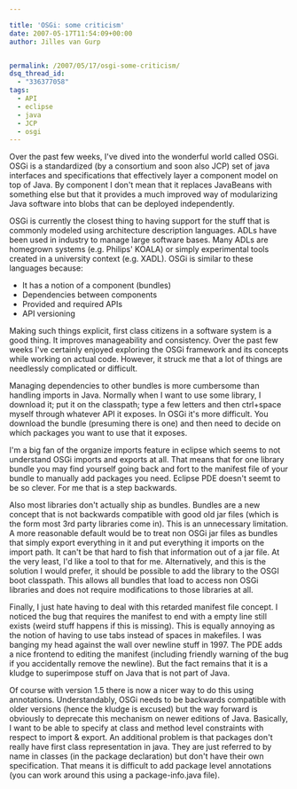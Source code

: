 ```yaml
---

title: 'OSGi: some criticism'
date: 2007-05-17T11:54:09+00:00
author: Jilles van Gurp


permalink: /2007/05/17/osgi-some-criticism/
dsq_thread_id:
  - "336377058"
tags:
  - API
  - eclipse
  - java
  - JCP
  - osgi
---
```

Over the past few weeks, I've dived into the wonderful world called OSGi. OSGi is a standardized (by a consortium and soon also JCP) set of java interfaces and specifications that effectively layer a component model on top of Java. By component I don't mean that it replaces JavaBeans with something else but that it provides a much improved way of modularizing Java software into blobs that can be deployed independently.

OSGi is currently the closest thing to having support for the stuff that is commonly modeled using architecture description languages. ADLs have been used in industry to manage large software bases. Many ADLs are homegrown systems (e.g. Philips' KOALA) or simply experimental tools created in a university context (e.g. XADL). OSGi is similar to these languages because:

- It has a notion of a component (bundles)
- Dependencies between components
- Provided and required APIs
- API versioning

Making such things explicit, first class citizens in a software system is a good thing. It improves manageability and consistency. Over the past few weeks I've certainly enjoyed exploring the OSGi framework and its concepts while working on actual code. However, it struck me that a lot of things are needlessly complicated or difficult.

Managing dependencies to other bundles is more cumbersome than handling imports in  Java. Normally when I want to use some library, I download it; put it on the classpath; type a few letters and then ctrl+space myself through whatever API it exposes. In OSGi it's more difficult. You download the bundle (presuming there is one) and then need to decide on which packages you want to use that it exposes.

I'm a big fan of the organize imports feature in eclipse which seems to not understand OSGi imports and exports at all. That means that for one library bundle you may find yourself going back and fort to the manifest file of your bundle to manually add packages you need. Eclipse PDE doesn't seemt to be so clever. For me that is a step backwards.

Also most libraries don't actually ship as bundles. Bundles are a new concept that is not backwards compatible with good old jar files (which is the form most 3rd party libraries come in). This is an unnecessary limitation. A more reasonable default would be to treat non OSGi jar files as bundles that simply export everything in it and put everything it imports on the import path. It can't be that hard to fish that information out of a jar file. At the very least, I'd like a tool to that for me. Alternatively, and this is the solution I would prefer, it should be possible to add the library to the OSGI boot classpath. This allows all bundles that load to access non OSGi libraries and does not require modifications to those libraries at all. 

Finally, I just hate having to deal with this retarded manifest file concept. I noticed the bug that requires the manifest to end with a empty line still exists (weird stuff happens if this is missing). This is equally annoying as the notion of having to use tabs instead of spaces in makefiles. I was banging my head against the wall over newline stuff in 1997. The PDE adds a nice frontend to editing the manifest (including friendly warning of the bug if you accidentally remove the newline). But the fact remains that it is a kludge to superimpose stuff on Java that is not part of Java. 

Of course with version 1.5 there is now a nicer way to do this using annotations. Understandably, OSGi needs to be backwards compatible with older versions (hence the kludge is excused) but the way forward is obviously to deprecate this mechanism on newer editions of Java. Basically, I want to be able to specify at class and method level constraints with respect to import & export. An additional problem is that packages don't really have first class representation in java. They are just referred to by name in classes (in the package declaration) but don't have their own specification. That means it is difficult to add package level annotations (you can work around this using a package-info.java file).
